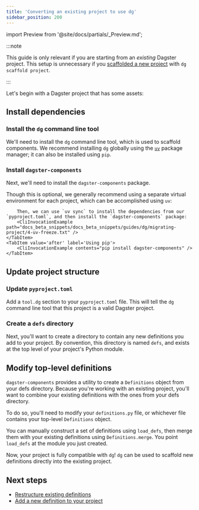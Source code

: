 ```yaml
---
title: 'Converting an existing project to use dg'
sidebar_position: 200
---
```


import Preview from '@site/docs/partials/\_Preview.md';

<Preview />

:::note

This guide is only relevant if you are starting from an _existing_ Dagster project. This setup is unnecessary if you [scaffolded a new project](/guides/labs/dg/scaffolding-a-project) with `dg scaffold project`.

:::

Let's begin with a Dagster project that has some assets:

<CliInvocationExample path="docs_beta_snippets/docs_beta_snippets/guides/dg/migrating-project/1-tree.txt"  />

## Install dependencies

### Install the `dg` command line tool

We'll need to install the `dg` command line tool, which is used to scaffold components. We recommend installing `dg` globally using the [`uv`](https://docs.astral.sh/uv/getting-started/installation/) package manager; it can also be installed using `pip`.

<CliInvocationExample contents="uv tool install dagster-dg" />

### Install `dagster-components`

Next, we'll need to install the `dagster-components` package.

Though this is optional, we generally recommend using a separate virtual environment for each project, which can be accomplished using `uv`:

<Tabs>
    <TabItem value='before' label='Using uv virtual environment'>
        <CliInvocationExample path="docs_beta_snippets/docs_beta_snippets/guides/dg/migrating-project/3-uv-venv.txt" />

        Then, we can use `uv sync` to install the dependencies from our `pyproject.toml`, and then install the `dagster-components` package:
        <CliInvocationExample path="docs_beta_snippets/docs_beta_snippets/guides/dg/migrating-project/4-uv-freeze.txt" />
    </TabItem>
    <TabItem value='after' label='Using pip'>
        <CliInvocationExample contents="pip install dagster-components" />
    </TabItem>
</Tabs>

## Update project structure

### Update `pyproject.toml`

Add a `tool.dg` section to your `pyproject.toml` file. This will tell the `dg` command line tool that this project is a valid Dagster project.

<CodeExample path="docs_beta_snippets/docs_beta_snippets/guides/dg/migrating-project/2-pyproject.toml" language="toml" title="pyproject.toml" />


### Create a `defs` directory

Next, you'll want to create a directory to contain any new definitions you add to your project. By convention, this directory is named `defs`, and exists at the top level of your project's Python module.

<CliInvocationExample path="docs_beta_snippets/docs_beta_snippets/guides/dg/migrating-project/5-mkdir-defs.txt" />

## Modify top-level definitions

`dagster-components` provides a utility to create a `Definitions` object from your defs directory. Because you're working with an existing project, you'll want to combine your existing definitions with the ones from your defs directory.

To do so, you'll need to modify your `definitions.py` file, or whichever file contains your top-level `Definitions` object.

You can manually construct a set of definitions using `load_defs`, then merge them with your existing definitions using `Definitions.merge`. You point `load_defs` at the module you just created.

<Tabs>
    <TabItem value='before' label='Before'>
        <CodeExample path="docs_beta_snippets/docs_beta_snippets/guides/dg/migrating-project/6-initial-definitions.py" language="python" />
    </TabItem>
    <TabItem value='after' label='After'>
        <CodeExample path="docs_beta_snippets/docs_beta_snippets/guides/dg/migrating-project/7-updated-definitions.py" language="python" />
    </TabItem>
</Tabs>

Now, your project is fully compatible with `dg`! `dg` can be used to scaffold new definitions directly into the existing project.

## Next steps

- [Restructure existing definitions](/guides/labs/dg/incrementally-adopting-dg/migrating-definitions)
- [Add a new definition to your project](/guides/labs/dg/dagster-definitions)
